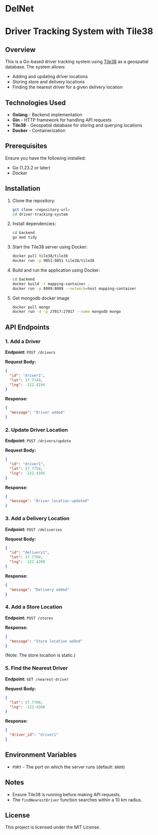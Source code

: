 # DelNet
# Driver Tracking System with Tile38

## Overview

This is a Go-based driver tracking system using [Tile38](https://tile38.com/) as a geospatial database. The system allows:

- Adding and updating driver locations
- Storing store and delivery locations
- Finding the nearest driver for a given delivery location

## Technologies Used

- **Golang** - Backend implementation
- **Gin** - HTTP framework for handling API requests
- **Tile38** - Geospatial database for storing and querying locations
- **Docker** - Containerization

## Prerequisites

Ensure you have the following installed:

- Go (1.23.2 or later)
- Docker

## Installation

1. Clone the repository:
   ```sh
   git clone <repository-url>
   cd driver-tracking-system
   ```
2. Install dependencies:
   ```sh
   cd backend
   go mod tidy
   ```
3. Start the Tile38 server using Docker:
   ```sh
   docker pull tile38/tile38
   docker run -p 9851:9851 tile38/tile38
   ```
4. Build and run the application using Docker:
   ```sh
   cd backend
   docker build -t mapping-container .
   docker run -p 8089:8089 --network=host mapping-container
   ```
5. Get mongodb docker image
    ```sh
    docker pull mongo
    docker run -d -p 27017:27017 --name mongodb mongo
    ```
## API Endpoints

### 1. Add a Driver

**Endpoint:** `POST /drivers`

**Request Body:**

```json
{
  "id": "driver1",
  "lat": 37.7749,
  "lng": -122.4194
}
```

**Response:**

```json
{
  "message": "Driver added"
}
```

### 2. Update Driver Location

**Endpoint:** `POST /drivers/update`

**Request Body:**

```json
{
  "id": "driver1",
  "lat": 37.7750,
  "lng": -122.4195
}
```

**Response:**

```json
{
  "message": "Driver location updated"
}
```

### 3. Add a Delivery Location

**Endpoint:** `POST /deliveries`

**Request Body:**

```json
{
  "id": "delivery1",
  "lat": 37.7760,
  "lng": -122.4200
}
```

**Response:**

```json
{
  "message": "Delivery added"
}
```

### 4. Add a Store Location

**Endpoint:** `POST /stores`

**Response:**

```json
{
  "message": "Store location added"
}
```

(Note: The store location is static.)

### 5. Find the Nearest Driver

**Endpoint:** `GET /nearest-driver`

**Request Body:**

```json
{
  "lat": 37.7760,
  "lng": -122.4200
}
```

**Response:**

```json
{
  "driver_id": "driver1"
}
```

## Environment Variables

- `PORT` - The port on which the server runs (default: `8089`)

## Notes

- Ensure Tile38 is running before making API requests.
- The `findNearestDriver` function searches within a 10 km radius.

## License

This project is licensed under the MIT License.